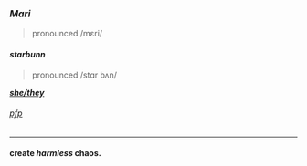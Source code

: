 ### ***Mari***
> pronounced /mɛri/

#### *starbunn*
> pronounced /stɑr bʌn/
 
***[she/they](https://pronoun.is/she/:or/they)***

###### [pfp](https://www.pinterest.com/pin/948781846472566124/)

---
#### create *harmless* chaos.

